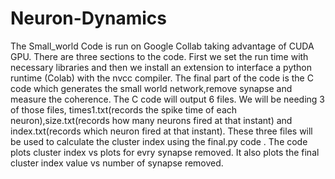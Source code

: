 # Neuron-Dynamics
The Small_world Code is run on Google Collab taking advantage of CUDA GPU. There are three sections to the code. First we set the run time with necessary libraries
and then we install an extension to interface a python runtime (Colab) with the nvcc compiler.
The final part of the code is the C code which generates the small world network,remove synapse and measure the coherence. The C code will output 6 files. We will
be needing 3 of those files, times1.txt(records the spike time of each neuron),size.txt(records how many neurons fired at that instant) and index.txt(records which
neuron fired at that instant).
These three files will be used to calculate the cluster index using the final.py code . The code plots cluster index vs plots for evry synapse removed. It also plots
the final cluster index value vs number of synapse removed.
